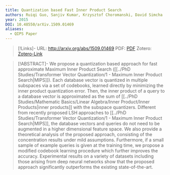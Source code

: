 ```yaml
---
title: Quantization based Fast Inner Product Search
authors: Ruiqi Guo, Sanjiv Kumar, Krzysztof Choromanski, David Simcha
year: 2015
DOI: 10.48550/arXiv.1509.01469
aliases:
  - QIPS Paper
---
```


>[!Links]-
>URL: http://arxiv.org/abs/1509.01469
>PDF: [PDF](../PDFs/guo2015.pdf)
>Zotero: [Zotero-Link](zotero://select/items/@guo2015)

>[!ABSTRACT]-
>We propose a quantization based approach for fast approximate Maximum Inner Product Search ([[../PhD Studies/Transformer Vector Quantization/1 - Maximum Inner Product Search|MIPS]]). Each database vector is quantized in multiple subspaces via a set of codebooks, learned directly by minimizing the inner product quantization error. Then, the inner product of a query to a database vector is approximated as the sum of [[../PhD Studies/Mathematic Basics/Linear Algebra/Inner Product/Inner Products|inner products]] with the subspace quantizers. Different from recently proposed LSH approaches to [[../PhD Studies/Transformer Vector Quantization/1 - Maximum Inner Product Search|MIPS]], the database vectors and queries do not need to be augmented in a higher dimensional feature space. We also provide a theoretical analysis of the proposed approach, consisting of the concentration results under mild assumptions. Furthermore, if a small sample of example queries is given at the training time, we propose a modified codebook learning procedure which further improves the accuracy. Experimental results on a variety of datasets including those arising from deep neural networks show that the proposed approach significantly outperforms the existing state-of-the-art.

